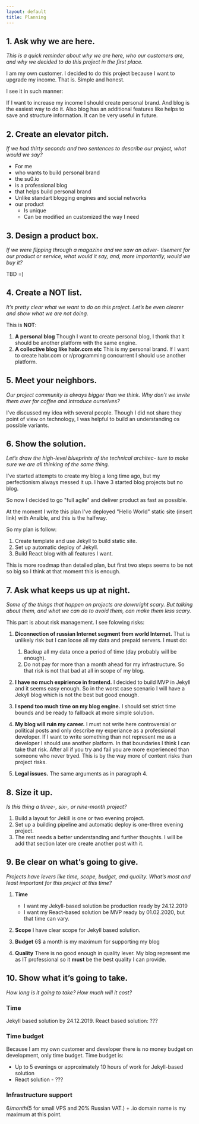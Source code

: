 ```yaml
---
layout: default
title: Planning
---
```



## 1. Ask why we are here.

*This is a quick reminder about why we are here, who our
customers are, and why we decided to do this project in the
first place.*

I am my own customer. I decided to do this project because I want to upgrade my income.
That is. Simple and honest.

I see it in such manner:

If I want to increase my income I should create personal brand. 
And blog is the easiest way to do it. Also blog has an additional features
like helps to save and structure information. It can be very useful in future.


## 2. Create an elevator pitch.
*If we had thirty seconds and two sentences to describe our
project, what would we say?*

- For me
- who wants to build personal brand
- the su0.io 
- is a professional blog
- that helps build personal brand
- Unlike standart blogging engines and social networks
- our product 
  - Is unique
  - Can be modified an customized the way I need


## 3. Design a product box.

*If we were flipping through a magazine and we saw an adver-
tisement for our product or service, what would it say, and,
more importantly, would we buy it?*

TBD =)


## 4. Create a NOT list.

*It’s pretty clear what we want to do on this project. Let’s be
even clearer and show what we are not doing.*

This is **NOT**:

1. **A personal blog**
   Though I want to create personal blog, I thonk that it should be another platform with the same engine.
2. **A collective blog like habr.com etc**
   This is my personal brand. If I want to create habr.com or r/programming concurrent I should use another platform.


## 5. Meet your neighbors.

*Our project community is always bigger than we think. Why
don’t we invite them over for coffee and introduce ourselves?*

I've discussed my idea with several people. Though I did not 
share they point of view on technology, I was helpful to build
an understanding os possible variants.


## 6. Show the solution.

*Let’s draw the high-level blueprints of the technical architec-
ture to make sure we are all thinking of the same thing.*

I've started attempts to create my blog a long time ago, but my 
perfectionism always messed it up. I have 3 started blog projects
but no blog. 

So now I decided to go "full agile" and deliver product as fast as possible.

At the moment I write this plan I've deployed "Hello World" static site (insert link)
with Ansible, and this is the halfway.

So my plan is follow:

1. Create template and use Jekyll to build static site.
2. Set up automatic deploy of Jekyll.
3. Build React blog with all features I want.

This is more roadmap than detailed plan, but first two steps seems to be not so big so 
I think at that moment this is enough.


## 7. Ask what keeps us up at night.

*Some of the things that happen on projects are downright
scary. But talking about them, and what we can do to avoid
them, can make them less scary.*

This part is about risk management. 
I see folowing risks:

1. **Diconnection of russian Internet segment from world Internet.**
   That is unlikely risk but I can loose all my data and prepaid servers. 
   I must do:
     1. Backup all my data once a period of time (day probably will be enough).
     2. Do not pay for more than a month ahead for my infrastructure.
   So that risk is not that bad at all in scope of my blog.

2. **I have no much expirience in frontend.**
   I decided to build MVP in Jekyll and it seems easy enough. 
   So in the worst case scenario I will have a Jekyll blog which is not the best
   but good enough.

3. **I spend too much time on my blog engine.**
   I should set strict time bounds and be ready to fallback at more simple solution.

4. **My blog will ruin my career.**
   I must not write here controversial or political posts and only describe my
   experiance as a professional developer. If I want to write something than not represent
   me as a developer I should use another platform. In that boundaries I think I can take 
   that risk. After all if you try and fail you are more experienced than someone who never
   tryed. This is by the way more of content risks than project risks.

5. **Legal issues.**
   The same arguments as in paragraph 4.


## 8. Size it up.

*Is this thing a three-, six-, or nine-month project?*

1. Build a layout for Jekill is one or two evening project.
2. Set up a building pipeline and automatic deploy is one-three evening project.
3. The rest needs a better understanding and further thoughts. 
   I will be add that section later ore create another post with it.


## 9. Be clear on what’s going to give.

*Projects have levers like time, scope, budget, and quality.
What’s most and least important for this project at this time?*

1. **Time**
   - I want my Jekyll-based solution be production ready by 24.12.2019
   - I want my React-based solution be MVP ready by 01.02.2020, but that time can vary.

2. **Scope**
   I have clear scope for Jekyll based solution.

3. **Budget**
   6$ a month is my maximum for supporting my blog

4. **Quality**
   There is no good enough in quality lever. 
   My blog represent me as IT professional so it **must** be the best
   quality I can provide.


## 10. Show what it’s going to take.

*How long is it going to take? How much will it cost?*

### Time

Jekyll based solution by 24.12.2019. React based solution: ???

### Time budget

Because I am my own customer and developer there is no money budget on development, only time budget.
Time budget is:
  - Up to 5 evenings or approximately 10 hours of work for Jekyll-based solution
  - React solution - ???

### Infrastructure support

6$/month (5$ for small VPS and 20% Russian VAT.) + .io domain name is my maximum at this point.
